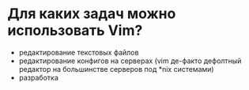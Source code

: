 # Для каких задач можно использовать Vim?

* редактирование текстовых файлов
* редактирование конфигов на серверах (vim де-факто дефолтный редактор на большинстве серверов под *nix системами)
* разработка
